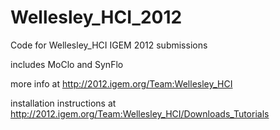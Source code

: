 Wellesley_HCI_2012
==================
Code for Wellesley_HCI IGEM 2012 submissions

includes
  MoClo and 
  SynFlo
  
  
more info at http://2012.igem.org/Team:Wellesley_HCI


installation instructions at http://2012.igem.org/Team:Wellesley_HCI/Downloads_Tutorials